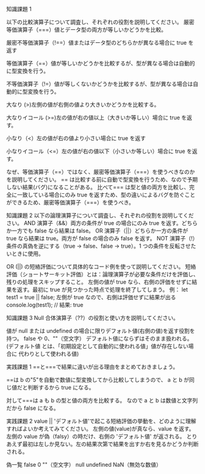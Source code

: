 知識課題 1

以下の比較演算子について調査し、それぞれの役割を説明してください。
厳密等価演算子（===）値とデータ型の両方が等しいかどうかを比較。

厳密不等価演算子（!==）値またはデータ型のどちらかが異なる場合に true を返す

等価演算子（==）値が等しいかどうかを比較するが、型が異なる場合は自動的に型変換を行う。

不等価演算子（!=）値が等しくないかどうかを比較するが、型が異なる場合は自動的に型変換を行う。

大なり (>)左側の値が右側の値より大きいかどうかを比較する。

大なりイコール (>=)左の値が右の値以上（大きいか等しい）場合に true を返す。

小なり（<）左の値が右の値より小さい場合に true を返す

小なりイコール（<=）左の値が右の値以下（小さいか等しい）場合に true を返す。

なぜ、等価演算子（==）ではなく、厳密等価演算子（===）を使うべきなのかを説明してください。
== は比較する前に自動で型変換を行うため、なので予期しない結果(バグ)になることがある。
比べて=== は型と値の両方を比較し、完全に一致している場合にのみ true を返すため、型の違いによるバグを防ぐことができるため、厳密等価演算子（===）を使うべき。

知識課題 2
以下の論理演算子について調査し、それぞれの役割を説明してください。
AND 演算子（&&）両方の条件が true の場合にのみ true を返す。どちらか一方でも false なら結果は false。
OR 演算子（||）どちらか一方の条件が true なら結果は true。両方が false の場合のみ false を返す。
NOT 演算子（!）条件の真偽を逆にする（true → false、false → true）。1 つの条件を反転させたいときに使用。

OR (||) の短絡評価について具体的なコード例を使って説明してください。
短絡評価（ショートサーキット評価）とは：論理演算子が必要な条件だけを評価し、残りの処理をスキップすること。
左側の値が true なら、右側の評価をせずに結果を返す。最初に true が見つかった時点で処理を終了してしまう。
例：
let test1 = true || false; 左側が true なので、右側は評価せずに結果が出る
console.log(test1); // 結果: true

知識課題 3
Null 合体演算子（??）の役割と使い方を説明してください。

値が null または undefined の場合に限りデフォルト値(右側の値)を返す役割を持つ。
false や 0、""（空文字） デフォルト値にならずはそのまま扱われる。
(デフォルト値 とは、「初期設定として自動的に使われる値」値が存在しない場合に 代わりとして使われる値)

実践課題 1
==と===で結果に違いが出る理由をまとめておきましょう。

==は b の"5"を自動で数値に型変換してから比較してしまうので、
a と b が同じ値だと判断するから true になる。

対して===は a も b の型と値の両方を比較する。
なので a と b は数値と文字列だから false になる。

実践課題 2
value || 'デフォルト値'で起こる短絡評価の挙動を、どのように理解すればよいか考えてみてください。
左側の値(value)が真なら、value を返す。
左側の value が偽（falsy）の時だけ、右側の 'デフォルト値' が返される。
とりあえず最初は左しか見ない。左の結果次第で結果を出すか右を見るかどうか判断される。

偽一覧
false
0
""（空文字）
null
undefined
NaN（無効な数値）
